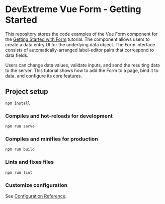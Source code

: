 # DevExtreme Vue Form - Getting Started 

This repository stores the code examples of the Vue Form component for the [Getting Started with Form](https://js.devexpress.com/Documentation/Guide/UI_Components/Form/Getting_Started_with_Form/) tutorial. The component allows users to create a data entry UI for the underlying data object. The Form interface consists of automatically-arranged label-editor pairs that correspond to data fields. 

Users can change data values, validate inputs, and send the resulting data to the server. This tutorial shows how to add the Form to a page, bind it to data, and configure its core features.

## Project setup
```
npm install
```

### Compiles and hot-reloads for development
```
npm run serve
```

### Compiles and minifies for production
```
npm run build
```

### Lints and fixes files
```
npm run lint
```

### Customize configuration
See [Configuration Reference](https://cli.vuejs.org/config/).
